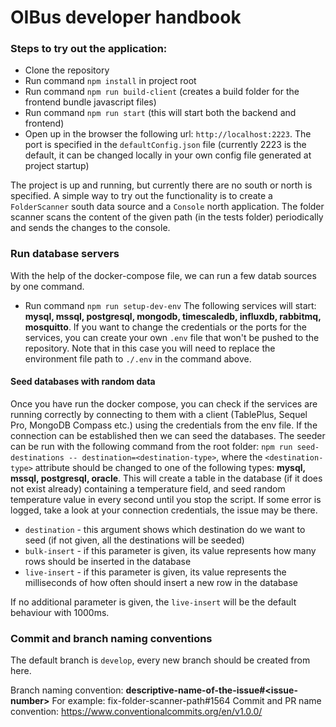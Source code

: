 # OIBus developer handbook

### Steps to try out the application:

- Clone the repository
- Run command `npm install` in project root
- Run command `npm run build-client` (creates a build folder for the frontend bundle javascript files) 
- Run command `npm run start` (this will start both the backend and frontend)
- Open up in the browser the following url: `http://localhost:2223`. The port is specified in the `defaultConfig.json` file (currently 2223 is the default, it can be changed locally in your own config file generated at project startup)

The project is up and running, but currently there are no south or north is specified.
A simple way to try out the functionality is to create a `FolderScanner` south data source and a `Console` north application. The folder scanner scans the content of the given path (in the tests folder) periodically and sends the changes to the console.

### Run database servers

With the help of the docker-compose file, we can run a few datab sources by one command.
- Run command `npm run setup-dev-env`
The following services will start: **mysql, mssql, postgresql, mongodb, timescaledb, influxdb, rabbitmq, mosquitto**.
If you want to change the credentials or the ports for the services, you can create your own `.env` file that won't be pushed to the repository. Note that in this case you will need to replace the environment file path to `./.env` in the command above.

#### Seed databases with random data

Once you have run the docker compose, you can check if the services are running correctly by connecting to them with a client (TablePlus, Sequel Pro, MongoDB Compass etc.) using the credentials from the env file. 
If the connection can be established then we can seed the databases. The seeder can be run with the following command from the root folder: `npm run seed-destinations -- destination=<destination-type>`, where the `<destination-type>` attribute should be changed to one of the following types: **mysql, mssql, postgresql, oracle**. This will create a table in the database (if it does not exist already) containing a temperature field, and seed random temperature value in every second until you stop the script. If some error is logged, take a look at your connection credentials, the issue may be there. 
- `destination` - this argument shows which destination do we want to seed (if not given, all the destinations will be seeded)
- `bulk-insert` - if this parameter is given, its value represents how many rows should be inserted in the database
- `live-insert` - if this parameter is given, its value represents the milliseconds of how often should insert a new row in the database

If no additional parameter is given, the `live-insert` will be the default behaviour with 1000ms.

### Commit and branch naming conventions

The default branch is `develop`, every new branch should be created from here.

Branch naming convention: **descriptive-name-of-the-issue#\<issue-number\>** For example: fix-folder-scanner-path#1564
Commit and PR name convention: https://www.conventionalcommits.org/en/v1.0.0/
